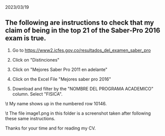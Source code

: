 2023/03/19

## The following are instructions to check that my claim of being in the top 21 of the Saber-Pro 2016 exam is true.

1. Go to https://www2.icfes.gov.co/resultados_del_examen_saber_pro

2. Click on "Distinciones"

3. Click on "Mejores Saber Pro 2011 en adelante"

4. Click on the Excel File "Mejores saber pro 2016"

5. Download and filter by the "NOMBRE DEL PROGRAMA ACADEMICO" column. Select "FISICA".

\t My name shows up in the numbered row 10146.

\t The file image1.png in this folder is a screenshot taken after following these same instructions.

Thanks for your time and for reading my CV.
